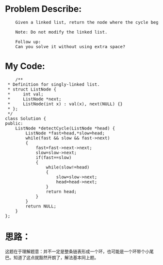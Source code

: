﻿# Problem Describe:
<pre>
	Given a linked list, return the node where the cycle begins. If there is no cycle, return null.

	Note: Do not modify the linked list.

	Follow up:
	Can you solve it without using extra space?
</pre>
# My Code:
<pre>
	/**
 * Definition for singly-linked list.
 * struct ListNode {
 *     int val;
 *     ListNode *next;
 *     ListNode(int x) : val(x), next(NULL) {}
 * };
 */
class Solution {
public:
    ListNode *detectCycle(ListNode *head) {
        ListNode *fast=head,*slow=head;
        while(fast && slow && fast->next)
        {
            fast=fast->next->next;
            slow=slow->next;
            if(fast==slow)
            {
                while(slow!=head)
                {
                    slow=slow->next;
                    head=head->next;
                }
                return head;
            }
        }
        return NULL;
    }
};
</pre>
# 思路：
这题在于理解题意：并不一定是整条链表形成一个环，也可能是一个环带个小尾巴。知道了这点就豁然开朗了，解法基本同上题。

